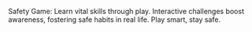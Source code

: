 Safety Game: Learn vital skills through play. Interactive challenges boost awareness, fostering safe habits in real life. Play smart, stay safe.
